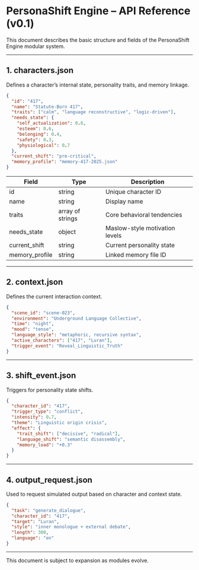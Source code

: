 
# PersonaShift Engine – API Reference (v0.1)

This document describes the basic structure and fields of the PersonaShift Engine modular system.

---

## 1. characters.json

Defines a character’s internal state, personality traits, and memory linkage.

```json
{
  "id": "417",
  "name": "Statute-Born 417",
  "traits": ["calm", "language reconstructive", "logic-driven"],
  "needs_state": {
    "self_actualization": 0.8,
    "esteem": 0.6,
    "belonging": 0.4,
    "safety": 0.3,
    "physiological": 0.7
  },
  "current_shift": "pre-critical",
  "memory_profile": "memory-417-2025.json"
}
```

| Field | Type | Description |
|-------|------|-------------|
| id | string | Unique character ID |
| name | string | Display name |
| traits | array of strings | Core behavioral tendencies |
| needs_state | object | Maslow-style motivation levels |
| current_shift | string | Current personality state |
| memory_profile | string | Linked memory file ID |

---

## 2. context.json

Defines the current interaction context.

```json
{
  "scene_id": "scene-023",
  "environment": "Underground Language Collective",
  "time": "night",
  "mood": "tense",
  "language_style": "metaphoric, recursive syntax",
  "active_characters": ["417", "Luran"],
  "trigger_event": "Reveal_Linguistic_Truth"
}
```

---

## 3. shift_event.json

Triggers for personality state shifts.

```json
{
  "character_id": "417",
  "trigger_type": "conflict",
  "intensity": 0.7,
  "theme": "Linguistic origin crisis",
  "effect": {
    "trait_shift": ["decisive", "radical"],
    "language_shift": "semantic disassembly",
    "memory_load": "+0.3"
  }
}
```

---

## 4. output_request.json

Used to request simulated output based on character and context state.

```json
{
  "task": "generate_dialogue",
  "character_id": "417",
  "target": "Luran",
  "style": "inner monologue + external debate",
  "length": 300,
  "language": "en"
}
```

---

This document is subject to expansion as modules evolve.
